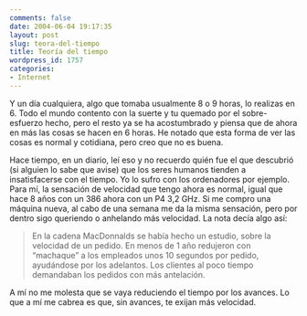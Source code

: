 ```yaml
---
comments: false
date: 2004-06-04 19:17:35
layout: post
slug: teora-del-tiempo
title: Teoría del tiempo
wordpress_id: 1757
categories:
- Internet
---
```


Y un día cualquiera, algo que tomaba usualmente 8 o 9 horas, lo realizas en 6. Todo el mundo contento con la suerte y tu quemado por el sobre-esfuerzo hecho, pero el resto ya se ha acostumbrado y piensa que de ahora en más las cosas se hacen en 6 horas. He notado que esta forma de ver las cosas es normal y cotidiana, pero creo que no es buena.





Hace tiempo, en un diario, leí eso y no recuerdo quién fue el que descubrió (si alguien lo sabe que avise) que los seres humanos tienden a insatisfacerse con el tiempo. Yo lo sufro con los ordenadores por ejemplo. Para mí, la sensación de velocidad que tengo ahora es normal, igual que hace 8 años con un 386 ahora con un P4 3,2 GHz. Si me compro una máquina nueva, al cabo de una semana me da la misma sensación, pero por dentro sigo queriendo o anhelando más velocidad. La nota decía algo así:





> En la cadena MacDonnalds se había hecho un estudio, sobre la velocidad de un pedido. En menos de 1 año redujeron con “machaque” a los empleados unos 10 segundos por pedido, ayudándose por los adelantos. Los clientes al poco tiempo demandaban los pedidos con más antelación.





A mí no me molesta que se vaya reduciendo el tiempo por los avances. Lo que a mí me cabrea es que, sin avances, te exijan más velocidad.




 
